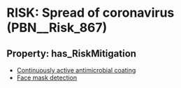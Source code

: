 # RISK: __Spread of coronavirus__ (PBN__Risk_867)

## Property: has_RiskMitigation

* [Continuously active antimicrobial coating](PBN__RiskMitigation_1190)
* [Face mask detection](PBN__RiskMitigation_1278)


